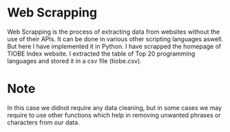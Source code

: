 # Web Scrapping

Web Scrapping is the process of extracting data from websites without the use of their APIs.
It can be done in various other scripting languages aswell. But here I have implemented it in Python. 
I have scrapped the homepage of TIOBE Index website. I extracted the table of Top 20 programming languages and stored it in a csv file (tiobe.csv). 

# Note
In this case we didnot require any data cleaning, but in some cases we may require to use other functions which help in removing unwanted phrases or characters from our data. 